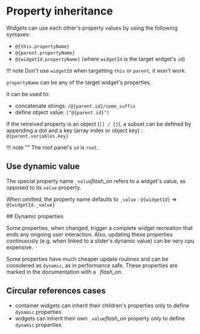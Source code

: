 # Property inheritance

Widgets can use each other's property values by using the following syntaxes:

- `@{this.propertyName}`
- `@{parent.propertyName}`
- `@{widgetId.propertyName}` (where `widgetId` is the target widget's `id`)

!!! note
    Don't use `widgetId` when targetting `this` or `parent`, it won't work.   

`propertyName` can be any of the target widget's properties.

It can be used to:

- concatenate strings: `/@{parent.id}/some_suffix`
- define object value:   `["@{parent.id}"]`

If the retreived property is an object (`[] / {}`), a subset can be defined by appending a dot and a key (array index or object key) : `@{parent.variables.key}`

!!! note ""
    The root panel's `id` is `root`.

## Use dynamic value

The special property name `_value`<i class="md-icon" title="dynamic">flash_on</i> refers to a widget's value, as opposed to its `value` property.

When omitted, the property name defaults to `_value` : `@{widgetId}` => `@{widgetId._value}`

## Dynamic properties

Some properties, when changed, trigger a complete widget recreation that ends any ongoing user interaction. Also, updating these properties continuously (e.g. when linked to a slider's dynamic value) can be very cpu expensive.

Some properties have much cheaper update routines and can be considered as `dynamic`, as in performance safe. These properties are marked in the documentation with a ` `<i class="md-icon" title="dynamic">flash_on</i>.


## Circular references cases

- container widgets can inherit their children's properties only to define `dynamic` properties
- widgets can inherit their own `_value`<i class="md-icon" title="dynamic">flash_on</i> property only to define `dynamic` properties
